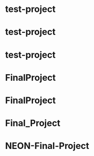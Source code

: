 # test-project
# test-project
# test-project
# FinalProject
# FinalProject
# Final_Project
# NEON-Final-Project
